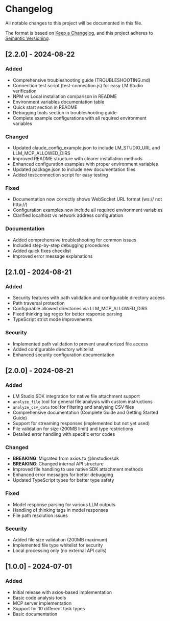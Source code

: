 # Changelog

All notable changes to this project will be documented in this file.

The format is based on [Keep a Changelog](https://keepachangelog.com/en/1.0.0/),
and this project adheres to [Semantic Versioning](https://semver.org/spec/v2.0.0.html).

## [2.2.0] - 2024-08-22

### Added
- Comprehensive troubleshooting guide (TROUBLESHOOTING.md)
- Connection test script (test-connection.js) for easy LM Studio verification
- NPM vs Local installation comparison in README
- Environment variables documentation table
- Quick start section in README
- Debugging tools section in troubleshooting guide
- Complete example configurations with all required environment variables

### Changed
- Updated claude_config_example.json to include LM_STUDIO_URL and LLM_MCP_ALLOWED_DIRS
- Improved README structure with clearer installation methods
- Enhanced configuration examples with proper environment variables
- Updated package.json to include new documentation files
- Added test:connection script for easy testing

### Fixed
- Documentation now correctly shows WebSocket URL format (ws:// not http://)
- Configuration examples now include all required environment variables
- Clarified localhost vs network address configuration

### Documentation
- Added comprehensive troubleshooting for common issues
- Included step-by-step debugging procedures
- Added quick fixes checklist
- Improved error message explanations

## [2.1.0] - 2024-08-21

### Added
- Security features with path validation and configurable directory access
- Path traversal protection
- Configurable allowed directories via LLM_MCP_ALLOWED_DIRS
- Fixed thinking tag regex for better response parsing
- TypeScript strict mode improvements

### Security
- Implemented path validation to prevent unauthorized file access
- Added configurable directory whitelist
- Enhanced security configuration documentation

## [2.0.0] - 2024-08-21

### Added
- LM Studio SDK integration for native file attachment support
- `analyze_file` tool for general file analysis with custom instructions
- `analyze_csv_data` tool for filtering and analysing CSV files
- Comprehensive documentation (Complete Guide and Getting Started Guide)
- Support for streaming responses (implemented but not yet used)
- File validation for size (200MB limit) and type restrictions
- Detailed error handling with specific error codes

### Changed
- **BREAKING**: Migrated from axios to @lmstudio/sdk
- **BREAKING**: Changed internal API structure
- Improved file handling to use native SDK attachment methods
- Enhanced error messages for better debugging
- Updated TypeScript types for better type safety

### Fixed
- Model response parsing for various LLM outputs
- Handling of thinking tags in model responses
- File path resolution issues

### Security
- Added file size validation (200MB maximum)
- Implemented file type whitelist for security
- Local processing only (no external API calls)

## [1.0.0] - 2024-07-01

### Added
- Initial release with axios-based implementation
- Basic code analysis tools
- MCP server implementation
- Support for 10 different task types
- Basic documentation